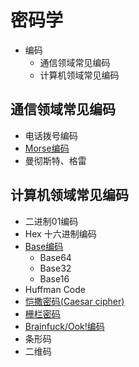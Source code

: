 # 密码学

* 编码
    - 通信领域常见编码
    - 计算机领域常见编码
    

## 通信领域常见编码
* 电话拨号编码
* [Morse编码]()
* 曼彻斯特、格雷

## 计算机领域常见编码
* 二进制01编码
* Hex 十六进制编码
* [Base编码](http://www.baidu.com)
    - Base64
    - Base32
    - Base16
* Huffman Code
* [恺撒密码(Caesar cipher)]()
* [栅栏密码]()
* [Brainfuck/Ook!编码]()
* 条形码
* 二维码

### 